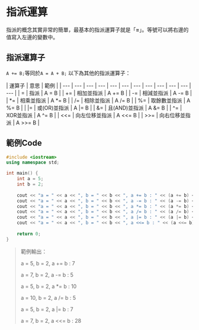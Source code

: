 # 指派運算

指派的概念其實非常的簡單，最基本的指派運算子就是「**=**」。等號可以將右邊的值寫入左邊的變數中。

## 指派運算子

`A += B;`等同於`A = A + B;` 以下為其他的指派運算子：

| 運算子 | 意思 | 範例 |
| --- | --- | --- | --- | --- | --- | --- | --- | --- | --- | --- | --- |
| = | 指派 | A = B |
| += | 相加並指派 | A += B |
| -= | 相減並指派 | A -= B |
| \*= | 相乘並指派 | A \*= B |
| /= | 相除並指派 | A /= B |
| %= | 取餘數並指派 | A %= B |
| \|= | 或\(OR\)並指派 | A \|= B |
| &= | 且\(AND\)並指派 | A &= B |
| ^= | XOR並指派 | A ^= B |
| &lt;&lt;= | 向左位移並指派 | A &lt;&lt;= B |
| &gt;&gt;= | 向右位移並指派 | A &gt;&gt;= B |

## 範例Code

```cpp
#include <iostream>
using namespace std;

int main() {
    int a = 5;
    int b = 2;
    
    cout << "a = " << a << ", b = " << b << ", a += b : " << (a += b) << endl;
    cout << "a = " << a << ", b = " << b << ", a -= b : " << (a -= b) << endl;
    cout << "a = " << a << ", b = " << b << ", a *= b : " << (a *= b) << endl;
    cout << "a = " << a << ", b = " << b << ", a /= b : " << (a /= b) << endl;
    cout << "a = " << a << ", b = " << b << ", a |= b : " << (a |= b) << endl;
    cout << "a = " << a << ", b = " << b << ", a <<= b : " << (a <<= b) << endl;
    
    return 0;
}   
```

> 範例輸出：
>
> a = 5, b = 2, a += b : 7
>
> a = 7, b = 2, a -= b : 5
>
> a = 5, b = 2, a \*= b : 10
>
> a = 10, b = 2, a /= b : 5
>
> a = 5, b = 2, a \|= b : 7
>
> a = 7, b = 2, a &lt;&lt;= b : 28

